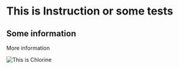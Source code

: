 # This is Instruction or some tests
## Some information
More information



![This is Chlorine][def1]



[def1]: https://ketokotleta.ru/wp-content/uploads/8/8/5/885b964a123cc627c6f5f4bfa670bf08.jpeg "Chlorine" 